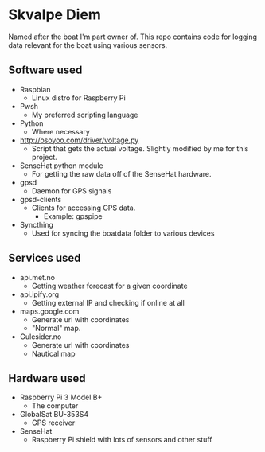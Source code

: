 # Skvalpe Diem
Named after the boat I'm part owner of. This repo contains code for logging data relevant for the boat using various sensors.

## Software used
- Raspbian
  - Linux distro for Raspberry Pi
- Pwsh
  - My preferred scripting language
- Python
  - Where necessary
- http://osoyoo.com/driver/voltage.py
  - Script that gets the actual voltage. Slightly modified by me for this project.
- SenseHat python module
  - For getting the raw data off of the SenseHat hardware.
- gpsd
  - Daemon for GPS signals
- gpsd-clients
  - Clients for accessing GPS data.
    - Example: gpspipe
- Syncthing
  - Used for syncing the boatdata folder to various devices


## Services used
- api.met.no
  - Getting weather forecast for a given coordinate
- api.ipify.org
  - Getting external IP and checking if online at all
- maps.google.com
  - Generate url with coordinates
  - "Normal" map.
- Gulesider.no
  - Generate url with coordinates
  - Nautical map

## Hardware used
- Raspberry Pi 3 Model B+
  - The computer
- GlobalSat BU-353S4
  - GPS receiver
- SenseHat
  - Raspberry Pi shield with lots of sensors and other stuff